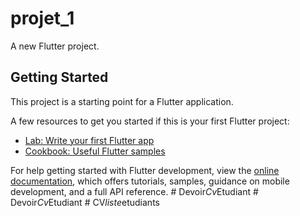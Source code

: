 # projet_1

A new Flutter project.

## Getting Started

This project is a starting point for a Flutter application.

A few resources to get you started if this is your first Flutter project:

- [Lab: Write your first Flutter app](https://docs.flutter.dev/get-started/codelab)
- [Cookbook: Useful Flutter samples](https://docs.flutter.dev/cookbook)

For help getting started with Flutter development, view the
[online documentation](https://docs.flutter.dev/), which offers tutorials,
samples, guidance on mobile development, and a full API reference.
#   D e v o i r _ C v _ E t u d i a n t  
 #   D e v o i r _ C v _ E t u d i a n t  
 #   C V _ l i s t e _ e t u d i a n t s  
 